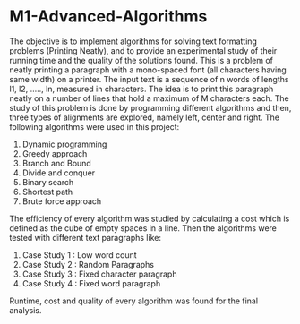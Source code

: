 # M1-Advanced-Algorithms
The objective is to implement algorithms for solving text formatting problems (Printing Neatly), and to provide an experimental study of their running time and the quality of the solutions found. 
This is a problem of neatly printing a paragraph with a mono-spaced font (all characters having same width) on a printer. The input text is a sequence of n words of lengths l1, l2, ....., ln, measured in characters. The idea is to print this paragraph neatly on a number of lines that hold a maximum of M characters each. 
The study of this problem is done by programming different algorithms and then, three types of alignments are explored, namely left, center and right.
The following algorithms were used in this project:
1. Dynamic programming
2. Greedy approach
3. Branch and Bound
4. Divide and conquer
5. Binary search
6. Shortest path
7. Brute force approach

The efficiency of every algorithm was studied by calculating a cost which is defined as the cube of empty spaces in a line. Then the algorithms were tested with different text paragraphs like:
1. Case Study 1 : Low word count
2. Case Study 2 : Random Paragraphs
3. Case Study 3 : Fixed character paragraph
4. Case Study 4 : Fixed word paragraph

Runtime, cost and quality of every algorithm was found for the final analysis.
